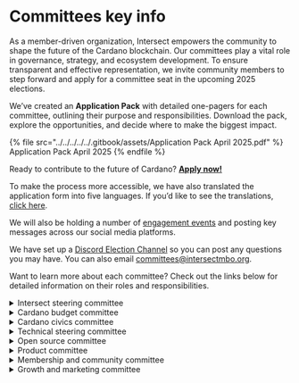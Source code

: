 # Committees key info

As a member-driven organization, Intersect empowers the community to shape the future of the Cardano blockchain. Our committees play a vital role in governance, strategy, and ecosystem development. To ensure transparent and effective representation, we invite community members to step forward and apply for a committee seat in the upcoming 2025 elections.

We’ve created an **Application Pack** with detailed one-pagers for each committee, outlining their purpose and responsibilities. Download the pack, explore the opportunities, and decide where to make the biggest impact.

{% file src="../../../../../.gitbook/assets/Application Pack April 2025.pdf" %}
Application Pack April 2025
{% endfile %}

Ready to contribute to the future of Cardano? [**Apply now!**](https://members.intersectmbo.org/dashboard/voting)

To make the process more accessible, we have also translated the application form into five languages. If you’d like to see the translations, [click here](broken-reference).

We will also be holding a number of [engagement events](intersect-committee-elections-x-space-events.md) and posting key messages across our social media platforms.

We have set up a [Discord Election Channel](https://discord.com/channels/1136727663583698984/1270677346743222337) so you can post any questions you may have. You can also email [committees@intersectmbo.org](mailto:committees@intersectmbo.org).

Want to learn more about each committee? Check out the links below for detailed information on their roles and responsibilities.

<details>

<summary>Intersect steering committee</summary>

**Committee overview**: The Intersect steering committee (ISC) is a key platform for collaboration, bringing together Intersect committee chairs, the leadership team, and four elected community members. The meetings are held weekly, following a bi-weekly cadence:

* **Intersect Governance Focus** - Led by the leadership team, focusing on the organisational strategy of Intersect.
* **Committee Focus** - Meetings are facilitated by the Committee Chairs, highlighting any specific committee initiatives, risks/issues, or updates etc.

**Number of seats open for election**: 2

</details>

<details>

<summary>Cardano budget committee</summary>

**Committee overview**: The budget committee is an advisory committee that brings together relevant stakeholders from the Cardano Ecosystem. Its purpose is to use these individuals' knowledge and observations to provide guidance, support, and oversight for Cardano’s annual budget processes.

**Number of seats open for election**: 5

To learn more about the committee, click this [link](https://committees.docs.intersectmbo.org/intersect-budget-committee).

</details>

<details>

<summary>Cardano civics committee</summary>

**Committee overview:** The Cardano civics committee ensures that Cardano's governance is accessible, fair, and transparent. It provides facilitation and oversight to the Cardano community on governance. This includes developing and facilitating processes that engage the wider Cardano community in governance and coordinating with subject matter experts where needed.

**Number of seats open for election**: 6

To learn more about the committee, click this [link](https://committees.docs.intersectmbo.org/intersect-civics-committee).

</details>

<details>

<summary>Technical steering committee</summary>

**Committee overview:** The technical steering committee ensures that Cardano's governance is based on sound technical awareness and best practices. TSC provides oversight for delivery from continuity suppliers, facilitates peer review of technical recommendations put forth by other committees, and recommends actions for managing the technical project backlog.

**Number of seats open for election**: 5

To learn more about the committee, click this [link](https://committees.docs.intersectmbo.org/intersect-technical-steering-committee).

</details>

<details>

<summary>Open source committee</summary>

**Committee overview**: The open source committee is a decision-making committee that brings together relevant stakeholders from the Cardano Ecosystem. The purpose of the OSC is to use the knowledge and observations of these committee members to provide guidance, support, and oversight for Intersect's open source initiatives, ensuring alignment with overall business objectives.

**Number of seats open for election**: 5

To learn more about the committee, click this [link](https://committees.docs.intersectmbo.org/intersect-open-source-committee).

</details>

<details>

<summary>Product committee</summary>

**Committee Overview**: The product committee manages the scope and roadmap for Cardano development, covering areas such as Continuity (maintenance, upgrades, core development), features, research, and non-technical categories like marketing. It ensures alignment with Cardano’s strategic goals and drives innovation across the ecosystem.

**Number of seats open for election**: 3

To learn more about the committee, click this [link](https://committees.docs.intersectmbo.org/intersect-product-committee).

</details>

<details>

<summary>Membership and community committee</summary>

**Committee Overview**: The Membership and community committee (MCC) enhances Intersect’s value by overseeing community grants, outreach, and education in the Cardano budget. It serves as a knowledge hub, fostering connections and advising Intersect on membership growth, community support, and events.

**Number of seats open for election**: 5

To learn more about the committee, click this [link](https://committees.docs.intersectmbo.org/intersect-membership-community-committee).

</details>

<details>

<summary>Growth and marketing committee</summary>

**Committee overview**: The growth and marketing committee (GMC) is a strategic planning and decision-making body that brings together founding entities of the Cardano blockchain ecosystem and a diverse group of experienced marketing professionals. Dedicated to advancing innovative and impactful marketing and ecosystem growth strategies, the GMC is committed to attracting, empowering, and directing global marketing initiatives, breaking traditional boundaries that promote the Cardano ecosystem's decentralization, growth, and widespread adoption.

**Number of seats open for election**: 5

To learn more about the committee, click this [link](https://committees.docs.intersectmbo.org/intersect-growth-marketing-committee).

</details>
